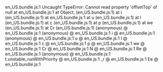 en_US.bundle.js:1 Uncaught TypeError: Cannot read property 'offsetTop' of null
    at en_US.bundle.js:1
    at Object.<anonymous> (en_US.bundle.js:1)
    at i (en_US.bundle.js:1)
    at en_US.bundle.js:1
    at u (en_US.bundle.js:1)
    at l (en_US.bundle.js:1)
    at c (en_US.bundle.js:1)
    at p (en_US.bundle.js:1)
    at we (en_US.bundle.js:1)
    at Cr (en_US.bundle.js:1)
(anonymous) @ en_US.bundle.js:1
(anonymous) @ en_US.bundle.js:1
i @ en_US.bundle.js:1
(anonymous) @ en_US.bundle.js:1
u @ en_US.bundle.js:1
l @ en_US.bundle.js:1
c @ en_US.bundle.js:1
p @ en_US.bundle.js:1
we @ en_US.bundle.js:1
Cr @ en_US.bundle.js:1
N @ en_US.bundle.js:1
Re @ en_US.bundle.js:1
(anonymous) @ en_US.bundle.js:1
t.unstable_runWithPriority @ en_US.bundle.js:1
_r @ en_US.bundle.js:1
Ee @ en_US.bundle.js:1
